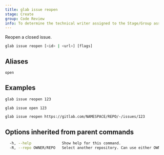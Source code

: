 ```yaml
---
title: glab issue reopen
stage: Create
group: Code Review
info: To determine the technical writer assigned to the Stage/Group associated with this page, see https://about.gitlab.com/handbook/product/ux/technical-writing/#assignments
---
```


<!--
This documentation is auto generated by a script.
Please do not edit this file directly. Run `make gen-docs` instead.
-->

Reopen a closed issue.

```bash twoslash title="Terminal"
glab issue reopen [<id> | <url>] [flags]
```

## Aliases

```bash twoslash title="Terminal"
open
```

## Examples

```bash twoslash title="Terminal"
glab issue reopen 123

glab issue open 123

glab issue reopen https://gitlab.com/NAMESPACE/REPO/-/issues/123
```

## Options inherited from parent commands

```bash twoslash title="Terminal"
  -h, --help              Show help for this command.
  -R, --repo OWNER/REPO   Select another repository. Can use either OWNER/REPO or `GROUP/NAMESPACE/REPO` format. Also accepts full URL or Git URL.
```

